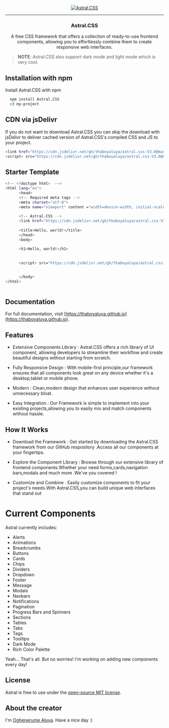 <p align="center">
  <a href="https://thaboyaluya.github.io" target="_blank">
    <picture>
      <img alt="Astral.CSS" src="https://cdn.jsdelivr.net/gh/thaboyaluya/thaboyaluya.github.io@master/favicon_package_v0.16/android-chrome-192x192.png">
    </picture>
  </a>
</p>

---

<h3 align="center">Astral.CSS</h3>

<p align="center">
  A free CSS framework that offers a collection of ready-to-use frontend components, allowing you to effortlessly combine them to create responsive web interfaces.
</p>



> **NOTE**: Astral.CSS also support dark mode and light mode which is very cool.


## Installation with npm

Install Astral.CSS with npm

```bash
  npm install Astral.CSS
  cd my-project
```

## CDN via jsDelivr

If you do not want to download Astral.CSS you can skip the download with jsDelivr to deliver cached version of Astral.CSS's compiled CSS and JS to your project.

```bash
<link href="https://cdn.jsdelivr.net/gh/thaboyaluya/astral.css-V3.0@master/css/astral.css-v3.0.min.css" rel="stylesheet" >
<script> src="https://cdn.jsdelivr.net/gh/thaboyaluya/astral.css-V3.0@master/js/astral-v3.0.min.js" ></script>
```


## Starter Template
```bash
<!-- <!doctype html>  -->
<html lang="en">
      <head>
      <!-- Required meta tags -->
      <meta charset="utf-8">
      <meta name="viewport" content ="width=device-width, initial-scale=1">
      
      <!-- Astral.CSS -->
      <link href="https://cdn.jsdelivr.net/gh/thaboyaluya/astral.css-V3.0@master/css/astral.css-v3.0.min.css" rel="stylesheet" >
                  
      <title>Hello, world!</title>
      </head>
      <body>
      
      <h1>Hello, world!</h1>
                  
                  
      <script> src="https://cdn.jsdelivr.net/gh/thaboyaluya/astral.css-V3.0@master/js/astral-v3.0.min.js" ></script>
                  

      </body>
</html>
            

```


## Documentation

For full documentation, visit [https://thaboyaluya.github.io](https://thaboyaluya.github.io).





## Features

- Extensive Components Library : Astral.CSS offers a rich library of UI component, allowing developers to streamline their workflow and create beautiful designs without starting from scratch.

- Fully Responsive Design : With mobile-first principle,our framework ensures that all components look great on any device whether it's a desktop,tablet or mobile phone.

- Modern : Clean,modern design that enhances user experience without unnecessary bloat.

- Easy Integration : Our Framework is simple to implement into your existing projects,allowing you to easily mix and match components without hassle.



## How It Works

- Download the Framework : Get started by downloading the Astral.CSS framework from our GitHub respository .Access all our components at your fingertips.

- Explore the Component Library : Browse through our extensive library of frontend components.Whether your need forms,cards,navigation bars,modals and much more .We've you covered !

- Customize and Combine : Easily customize components to fit your project's needs.With Astral.CSS,you can build unique web interfaces that stand out



# Current Components

Astral currently includes:

- Alerts
- Animations
- Breadcrumbs
- Buttons
- Cards
- Chips
- Dividers
- Dropdown
- Footer
- Message
- Modals
- Navbars
- Notifications
- Pagination
- Progress Bars and Spinners
- Sections
- Tables
- Tabs
- Tags
- Tooltips
- Dark Mode
- Rich Color Palette


Yeah... That's all. But no worries! I'm working on adding new components every day!



## License

Astral is free to use under the [open-source MIT license](https://github.com/thaboyaluya/Astral.CSS-2.3.4/blob/master/LICENSE).

## About the creator

I'm [Oghenerume Aluya](https://instagram.com/joseph_aluya). Have a nice day :)
